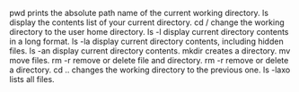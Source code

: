 pwd prints the absolute path name of the current working directory.
ls display the contents list of your current directory.
cd / change the working directory to the user home directory.
ls -l display current directory contents in a long format.
ls -la display current directory contents, including hidden files.
ls -an display current directory contents.
mkdir creates a directory.
mv move files.
rm -r remove or delete file and directory.
rm -r remove or delete a directory.
cd .. changes the working directory to the previous one.
ls -laxo lists all files.

